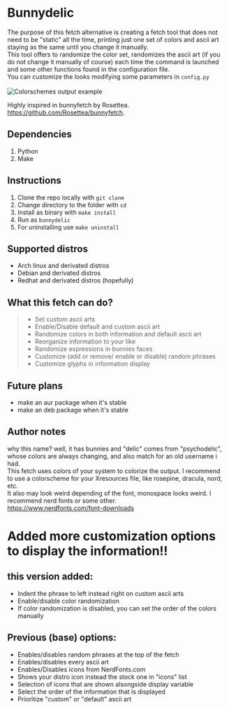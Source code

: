 # Bunnydelic
The purpose of this fetch alternative is creating a fetch tool that does not need to be "static" all the time, 
printing just one set of colors and ascii art staying as the same until you change it manually. <br>
This tool offers to randomize the color set, randomizes the ascii art (if you do not change it manually of course)
each time the command is launched and some other functions found in the configuration file. <br>
You can customize the looks modifying some parameters in ` config.py ` <br>
<br>
![Colorschemes output example](/images/demonstration.png)<br>

Highly inspired in bunnyfetch by Rosettea. <br>
https://github.com/Rosettea/bunnyfetch.

## Dependencies
1. Python
2. Make

## Instructions
1. Clone the repo locally with ` git clone `<br>
2. Change directory to the folder with ` cd `<br>
3. Install as binary with  ` make install `<br>
4. Run as  ` bunnydelic `<br>
5. For uninstalling use ` make uninstall `<br>

## Supported distros
- Arch linux and derivated distros
- Debian and derivated distros
- Redhat and derivated distros (hopefully)

## What this fetch can do?
>   - Set custom ascii arts<br>
>   - Enable/Disable default and custom ascii art<br>
>   - Randomize colors in both information and default ascii art <br>
>   - Reorganize information to your like<br>
>   - Randomize expressions in bunnies faces<br>
>   - Customize (add or remove/ enable or disable) random phrases<br>
>   - Customize glyphs in information display<br>

## Future plans
+ make an aur package when it's stable
+ make an deb package when it's stable

## Author notes
why this name? well, it has bunnies and "delic" comes from "psychodelic", 
whose colors are always changing, and also match for an old username i had.<br>
This fetch uses colors of your system to colorize the output.
I recommend to use a colorscheme for your Xresources file, like rosepine, dracula, nord, etc. <br>
It also may look weird depending of the font, monospace looks weird. I recommend nerd fonts or some other.<br> 
https://www.nerdfonts.com/font-downloads




# Added more customization options to display the information!!
## this version added:<br>
- Indent the phrase to left instead right on custom ascii arts<br>
- Enable/disable color randomization<br>
- If color randomization is disabled, you can set the order of the colors manually<br>

## Previous (base) options:<br>
- Enables/disables random phrases at the top of the fetch<br>
- Enables/disables every ascii art<br>
- Enables/Disables icons from NerdFonts.com<br>
- Shows your distro icon instead the stock one in "icons" list<br>
- Selection of icons that are shown alsongside display variable<br>
- Select the order of the information that is displayed<br>
- Prioritize "custom" or "default" ascii art<br>

